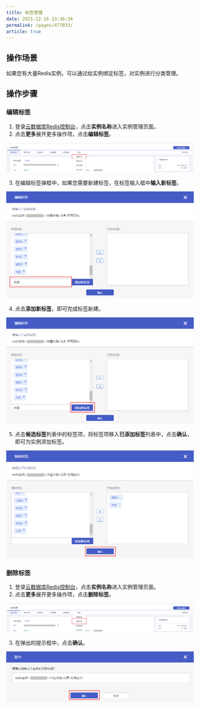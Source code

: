 ```yaml
---
title: 标签管理
date: 2021-12-16 13:36:34
permalink: /pages/477033/
article: true
---
```


## 操作场景

如果您有大量Redis实例，可以通过给实例绑定标签，对实例进行分类管理。

## 操作步骤

### 编辑标签

1. 登录[云数据库Redis控制台](https://console.capitalonline.net/dbinstances)，点击**实例名称**进入实例管理页面。
2. 点击**更多**展开更多操作项，点击**编辑标签**。

![067](../pics/067.png)

3. 在编辑标签弹框中，如果您需要新建标签，在标签输入框中**输入新标签**。

![069](../pics/069.png)

4. 点击**添加新标签**，即可完成标签新建。

![070](../pics/070.png)

5. 点击**候选标签**列表中的标签项，将标签项移入**已添加标签**列表中，点击**确认**，即可为实例添加标签。

![068](../pics/068.png)

### 删除标签

1. 登录[云数据库Redis控制台](https://console.capitalonline.net/dbinstances)，点击**实例名称**进入实例管理页面。
2. 点击**更多**展开更多操作项，点击**删除标签**。

![071](../pics/071.png)

3. 在弹出的提示框中，点击**确认**。

![072](../pics/072.png)

